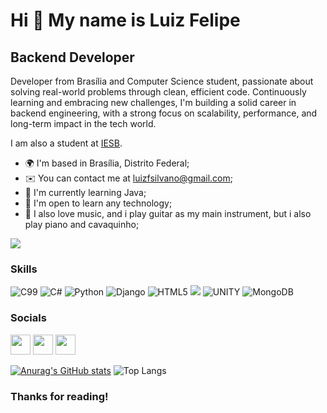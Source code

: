 Hi 👋 My name is Luiz Felipe
==========================

Backend Developer
-----------------------------

Developer from Brasília and Computer Science student, passionate about solving real-world problems through clean, efficient code. Continuously learning and embracing new challenges, I'm building a solid career in backend engineering, with a strong focus on scalability, performance, and long-term impact in the tech world.

I am also a student at [IESB](https://www.iesb.br/).

* 🌍  I'm based in Brasília, Distrito Federal;
* ✉️  You can contact me at [luizfsilvano@gmail.com](mailto:luizfsilvano@gmail.com);
* 🧠  I'm currently learning Java;
* 🤝  I'm open to learn any technology;
* 🎵  I also love music, and i play guitar as my main instrument, but i also play piano and cavaquinho;

<a href="https://www.github.com/luizfsilvano" target="_blank" rel="noreferrer"><img
src="https://img.shields.io/github/followers/luizfsilvano?color=%23f04&logo=GitHub&style=for-the-badge" /></a>

### Skills

<p align="left">
<img src="https://img.shields.io/badge/C-00599C?style=for-the-badge&logo=c&logoColor=white" alt="C99"/>
<img src="https://img.shields.io/badge/c%23-%23239120.svg?style=for-the-badge&logo=csharp&logoColor=white" alt="C#"/>
<img src="https://img.shields.io/badge/Python-3776AB?style=for-the-badge&logo=python&logoColor=white" alt="Python"/>
<img src="https://img.shields.io/badge/Django-092E20?style=for-the-badge&logo=django&logoColor=white" alt="Django"/>
<img src="https://img.shields.io/badge/HTML-239120?style=for-the-badge&logo=html5&logoColor=white" alt="HTML5"/>
<img src="https://img.shields.io/badge/CSS-239120?&style=for-the-badge&logo=css3&logoColor=white"/>
<img src="https://img.shields.io/badge/Unity-100000?style=for-the-badge&logo=unity&logoColor=white" alt="UNITY"/>
<img src="https://img.shields.io/badge/MongoDB-4EA94B?style=for-the-badge&logo=mongodb&logoColor=white" alt="MongoDB"/>
</p>

### Socials

<p align="left">
  <a href="https://discord.com/users/742528317529522216" target="_blank" rel="noreferrer"><img src="https://user-images.githubusercontent.com/127417550/224076637-e5ed01e9-b380-4789-8964-60bf75939fe4.svg" width="32" height="32" /></a>
  <a href="https://www.linkedin.com/in/luiz-felipe-sampaio-silvano-661545269/" target="_blank" rel="noreferrer"><img src="https://raw.githubusercontent.com/danielcranney/readme-generator/main/public/icons/socials/linkedin.svg" width="32" height="32" /></a> 
  <a href="https://www.youtube.com/channel/UCSexu9ePwjco2YZvlJ0-yzw" target="_blank" rel="noreferrer"><img src="https://raw.githubusercontent.com/danielcranney/readme-generator/main/public/icons/socials/youtube.svg" width="32" height="32" /></a>
</p>
 
[![Anurag's GitHub stats](https://github-readme-stats.vercel.app/api?username=luizfsilvano&show_icons=true&theme=synthwave)](https://github.com/anuraghazra/github-readme-stats) ![Top Langs](https://github-readme-stats.vercel.app/api/top-langs/?username=luizfsilvano&layout=compact&theme=synthwave&hide=html,css,dockerfile,procfile,javascript)

### Thanks for reading!
